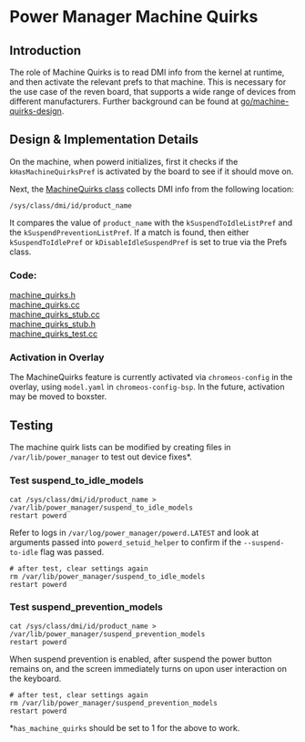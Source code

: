 # Power Manager Machine Quirks

## Introduction

The role of Machine Quirks is to read DMI info from the kernel at runtime, and then activate the relevant prefs to that machine. This is necessary for the use case of the reven board, that supports a wide range of devices from different manufacturers. Further background can be found at [go/machine-quirks-design](go/machine-quirks-design).

## Design & Implementation Details

On the machine, when powerd initializes, first it checks if the `kHasMachineQuirksPref` is activated by the board to see if it should move on.

Next, the [MachineQuirks class](https://source.chromium.org/chromiumos/chromiumos/codesearch/+/main:src/platform2/power_manager/powerd/system/machine_quirks.cc) collects DMI info from the following location:
```
/sys/class/dmi/id/product_name
```

It compares the value of `product_name` with the `kSuspendToIdleListPref` and the `kSuspendPreventionListPref`. If a match is found, then either `kSuspendToIdlePref` or `kDisableIdleSuspendPref` is set to true via the Prefs class.

### Code:
[machine_quirks.h](https://source.chromium.org/chromiumos/chromiumos/codesearch/+/main:src/platform2/power_manager/powerd/system/machine_quirks.h)\
[machine_quirks.cc](https://source.chromium.org/chromiumos/chromiumos/codesearch/+/main:src/platform2/power_manager/powerd/system/machine_quirks.cc)\
[machine_quirks_stub.cc](https://source.chromium.org/chromiumos/chromiumos/codesearch/+/main:src/platform2/power_manager/powerd/system/machine_quirks_stub.cc)\
[machine_quirks_stub.h](https://source.chromium.org/chromiumos/chromiumos/codesearch/+/main:src/platform2/power_manager/powerd/system/machine_quirks_stub.h)\
[machine_quirks_test.cc](https://source.chromium.org/chromiumos/chromiumos/codesearch/+/main:src/platform2/power_manager/powerd/system/machine_quirks_test.cc)

### Activation in Overlay

The MachineQuirks feature is currently activated via `chromeos-config` in the overlay, using `model.yaml` in `chromeos-config-bsp`.
In the future, activation may be moved to boxster.

## Testing

The machine quirk lists can be modified by creating files in `/var/lib/power_manager` to test out device fixes\*.

### Test suspend_to_idle_models
```
cat /sys/class/dmi/id/product_name > /var/lib/power_manager/suspend_to_idle_models
restart powerd
```
Refer to logs in `/var/log/power_manager/powerd.LATEST` and look at arguments passed into `powerd_setuid_helper` to confirm if the `--suspend-to-idle` flag was passed.

```
# after test, clear settings again
rm /var/lib/power_manager/suspend_to_idle_models
restart powerd
```
### Test suspend_prevention_models
```
cat /sys/class/dmi/id/product_name > /var/lib/power_manager/suspend_prevention_models
restart powerd
```
When suspend prevention is enabled, after suspend the power button remains on, and the screen immediately turns on upon user interaction on the keyboard.
```
# after test, clear settings again
rm /var/lib/power_manager/suspend_prevention_models
restart powerd
```

\*`has_machine_quirks` should be set to 1 for the above to work.
